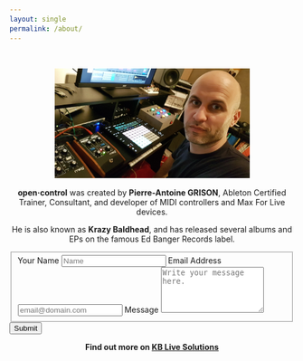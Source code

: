 ```yaml
---
layout: single
permalink: /about/
---
```

<br>

<p align=center><img src="../assets/images/kb_studio.jpg" width=345px></p>
<div class="specs">
<p align=center><b>open·control</b> was created by <b>Pierre-Antoine GRISON</b>, Ableton Certified Trainer, Consultant, and developer of MIDI controllers and Max For Live devices.</p>
<p align=center>He is also known as <b>Krazy Baldhead</b>, and has released several albums and EPs on the famous Ed Banger Records label.</p>


<form id="fs-frm" name="simple-contact-form" accept-charset="utf-8" action="https://formspree.io/f/{form_id}" method="post">
  <fieldset id="fs-frm-inputs">
    <label for="full-name">Your Name</label>
    <input type="text" name="name" id="full-name" placeholder="Name" required="">
    <label for="email-address">Email Address</label>
    <input type="email" name="_replyto" id="email-address" placeholder="email@domain.com" required="">
    <label for="message">Message</label>
    <textarea rows="5" name="message" id="message" placeholder="Write your message here." required=""></textarea>
    <input type="hidden" name="_subject" id="email-subject" value="Contact Form Submission">
  </fieldset>
  <input type="submit" value="Submit">
</form>

<p align=center><b>Find out more  on <a href="https://kblivesolutions.com/en">KB Live Solutions</a></b></p>
</div>